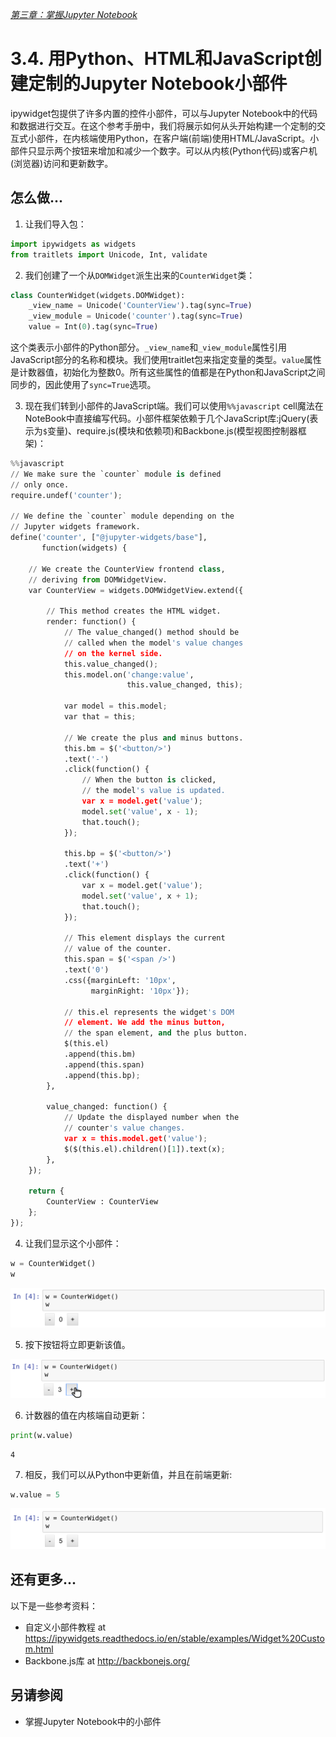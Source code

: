 [*第三章：掌握Jupyter Notebook*](./)

# 3.4. 用Python、HTML和JavaScript创建定制的Jupyter Notebook小部件

ipywidget包提供了许多内置的控件小部件，可以与Jupyter Notebook中的代码和数据进行交互。在这个参考手册中，我们将展示如何从头开始构建一个定制的交互式小部件，在内核端使用Python，在客户端(前端)使用HTML/JavaScript。小部件只显示两个按钮来增加和减少一个数字。可以从内核(Python代码)或客户机(浏览器)访问和更新数字。

## 怎么做...

1. 让我们导入包：

```python
import ipywidgets as widgets
from traitlets import Unicode, Int, validate
```

2. 我们创建了一个从`DOMWidget`派生出来的`CounterWidget`类：

```python
class CounterWidget(widgets.DOMWidget):
    _view_name = Unicode('CounterView').tag(sync=True)
    _view_module = Unicode('counter').tag(sync=True)
    value = Int(0).tag(sync=True)
```

这个类表示小部件的Python部分。`_view_name`和`_view_module`属性引用JavaScript部分的名称和模块。我们使用traitlet包来指定变量的类型。`value`属性是计数器值，初始化为整数0。所有这些属性的值都是在Python和JavaScript之间同步的，因此使用了`sync=True`选项。

3. 现在我们转到小部件的JavaScript端。我们可以使用`%%javascript` cell魔法在NoteBook中直接编写代码。小部件框架依赖于几个JavaScript库:jQuery(表示为`$`变量)、require.js(模块和依赖项)和Backbone.js(模型视图控制器框架)：

```python
%%javascript
// We make sure the `counter` module is defined
// only once.
require.undef('counter');

// We define the `counter` module depending on the
// Jupyter widgets framework.
define('counter', ["@jupyter-widgets/base"],
       function(widgets) {

    // We create the CounterView frontend class,
    // deriving from DOMWidgetView.
    var CounterView = widgets.DOMWidgetView.extend({

        // This method creates the HTML widget.
        render: function() {
            // The value_changed() method should be
            // called when the model's value changes
            // on the kernel side.
            this.value_changed();
            this.model.on('change:value',
                          this.value_changed, this);

            var model = this.model;
            var that = this;

            // We create the plus and minus buttons.
            this.bm = $('<button/>')
            .text('-')
            .click(function() {
                // When the button is clicked,
                // the model's value is updated.
                var x = model.get('value');
                model.set('value', x - 1);
                that.touch();
            });

            this.bp = $('<button/>')
            .text('+')
            .click(function() {
                var x = model.get('value');
                model.set('value', x + 1);
                that.touch();
            });

            // This element displays the current
            // value of the counter.
            this.span = $('<span />')
            .text('0')
            .css({marginLeft: '10px',
                  marginRight: '10px'});

            // this.el represents the widget's DOM
            // element. We add the minus button,
            // the span element, and the plus button.
            $(this.el)
            .append(this.bm)
            .append(this.span)
            .append(this.bp);
        },

        value_changed: function() {
            // Update the displayed number when the
            // counter's value changes.
            var x = this.model.get('value');
            $($(this.el).children()[1]).text(x);
        },
    });

    return {
        CounterView : CounterView
    };
});
```

4. 让我们显示这个小部件：

```python
w = CounterWidget()
w
```

![Custom widget](04_custom_widgets_files/04_custom_widgets_11_0.png)

5. 按下按钮将立即更新该值。

![Custom widget](04_custom_widgets_files/widget2.png)

6. 计数器的值在内核端自动更新：

```python
print(w.value)
```

```{output:stdout}
4
```

7. 相反，我们可以从Python中更新值，并且在前端更新:

```python
w.value = 5
```

![Custom widget](04_custom_widgets_files/04_custom_widgets_17_0.png)

## 还有更多...

以下是一些参考资料：

* 自定义小部件教程 at https://ipywidgets.readthedocs.io/en/stable/examples/Widget%20Custom.html
* Backbone.js库 at http://backbonejs.org/

## 另请参阅

* 掌握Jupyter Notebook中的小部件
